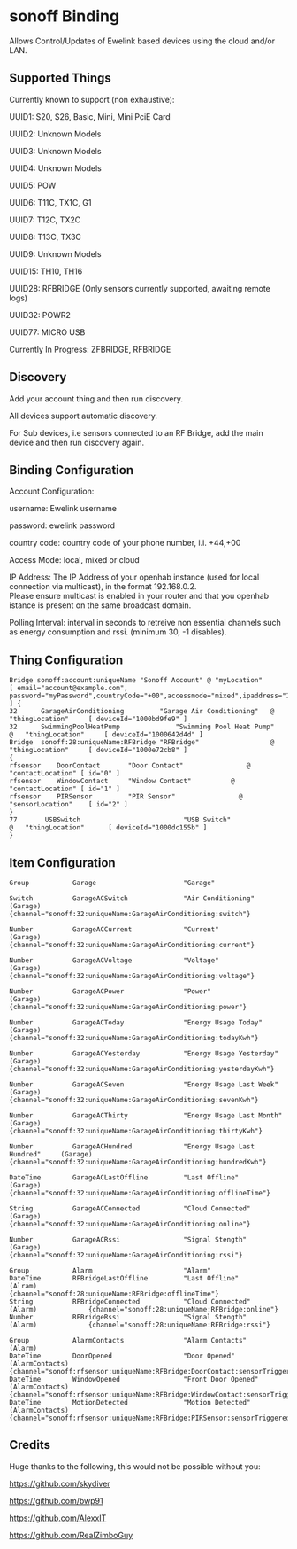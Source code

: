 # sonoff Binding

Allows Control/Updates of Ewelink based devices using the cloud and/or LAN.

## Supported Things

Currently known to support (non exhaustive):

UUID1: S20, S26, Basic, Mini, Mini PciE Card

UUID2: Unknown Models

UUID3: Unknown Models

UUID4: Unknown Models

UUID5: POW

UUID6: T11C, TX1C, G1

UUID7: T12C, TX2C

UUID8: T13C, TX3C

UUID9: Unknown Models

UUID15: TH10, TH16

UUID28: RFBRIDGE (Only sensors currently supported, awaiting remote logs)

UUID32: POWR2

UUID77: MICRO USB

Currently In Progress:
ZFBRIDGE, RFBRIDGE

## Discovery

Add your account thing and then run discovery.

All devices support automatic discovery.

For Sub devices, i.e sensors connected to an RF Bridge, add the main device and then run discovery again.

## Binding Configuration

Account Configuration:

username: Ewelink username

password: ewelink password

country code: country code of your phone number, i.i. +44,+00

Access Mode: local, mixed or cloud

IP Address: The IP Address of your openhab instance (used for local connection via multicast), in the format 192.168.0.2.  
Please ensure multicast is enabled in your router and that you openhab istance is present on the same broadcast domain.

Polling Interval: interval in seconds to retreive non essential channels such as energy consumption and rssi. (minimum 30, -1 disables).

## Thing Configuration
```
Bridge sonoff:account:uniqueName "Sonoff Account" @ "myLocation" 
[ email="account@example.com", password="myPassword",countryCode="+00",accessmode="mixed",ipaddress="192.168.0.2",pollingInterval=60 ] {
32      GarageAirConditioning         "Garage Air Conditioning"   @   "thingLocation"     [ deviceId="1000bd9fe9" ]
32      SwimmingPoolHeatPump		      "Swimming Pool Heat Pump"   @   "thingLocation"     [ deviceId="1000642d4d" ]
Bridge  sonoff:28:uniqueName:RFBridge "RFBridge"                  @   "thingLocation"     [ deviceId="1000e72cb8" ] 
{
rfsensor	DoorContact       "Door Contact"		        @ "contactLocation"	[ id="0" ]
rfsensor	WindowContact     "Window Contact"	        @ "contactLocation"	[ id="1" ]
rfsensor	PIRSensor         "PIR Sensor"		          @ "sensorLocation"	[ id="2" ]
}	
77       USBSwitch			                "USB Switch"			        @   "thingLocation"	     [ deviceId="1000dc155b" ]	
}
```

## Item Configuration
```
Group			Garage						"Garage"

Switch			GarageACSwitch				"Air Conditioning"				(Garage) 			{channel="sonoff:32:uniqueName:GarageAirConditioning:switch"}

Number			GarageACCurrent				"Current"						(Garage) 			{channel="sonoff:32:uniqueName:GarageAirConditioning:current"}

Number			GarageACVoltage				"Voltage"						(Garage) 			{channel="sonoff:32:uniqueName:GarageAirConditioning:voltage"}

Number			GarageACPower				"Power"							(Garage) 			{channel="sonoff:32:uniqueName:GarageAirConditioning:power"}

Number			GarageACToday				"Energy Usage Today"			(Garage) 			{channel="sonoff:32:uniqueName:GarageAirConditioning:todayKwh"}

Number			GarageACYesterday			"Energy Usage Yesterday"		(Garage) 			{channel="sonoff:32:uniqueName:GarageAirConditioning:yesterdayKwh"}

Number			GarageACSeven				"Energy Usage Last Week"		(Garage) 			{channel="sonoff:32:uniqueName:GarageAirConditioning:sevenKwh"}

Number			GarageACThirty				"Energy Usage Last Month"		(Garage) 			{channel="sonoff:32:uniqueName:GarageAirConditioning:thirtyKwh"}

Number			GarageACHundred				"Energy Usage Last Hundred"		(Garage) 			{channel="sonoff:32:uniqueName:GarageAirConditioning:hundredKwh"}

DateTime		GarageACLastOffline			"Last Offline"					(Garage)			{channel="sonoff:32:uniqueName:GarageAirConditioning:offlineTime"}

String			GarageACConnected			"Cloud Connected"				(Garage)			{channel="sonoff:32:uniqueName:GarageAirConditioning:online"}

Number			GarageACRssi				"Signal Stength"				(Garage)			{channel="sonoff:32:uniqueName:GarageAirConditioning:rssi"}

Group			Alarm						"Alarm"
DateTime		RFBridgeLastOffline			"Last Offline"					(Alram)				{channel="sonoff:28:uniqueName:RFBridge:offlineTime"}
String			RFBridgeConnected			"Cloud Connected"				(Alarm)				{channel="sonoff:28:uniqueName:RFBridge:online"}
Number			RFBridgeRssi				"Signal Stength"				(Alarm)				{channel="sonoff:28:uniqueName:RFBridge:rssi"}

Group			AlarmContacts				"Alarm Contacts"				(Alarm)
DateTime		DoorOpened					"Door Opened"					(AlarmContacts) 	{channel="sonoff:rfsensor:uniqueName:RFBridge:DoorContact:sensorTriggered"}
DateTime		WindowOpened				"Front Door Opened"				(AlarmContacts) 	{channel="sonoff:rfsensor:uniqueName:RFBridge:WindowContact:sensorTriggered"}
DateTime		MotionDetected				"Motion Detected"				(AlarmContacts) 	{channel="sonoff:rfsensor:uniqueName:RFBridge:PIRSensor:sensorTriggered"}
```

## Credits

Huge thanks to the following, this would not be possible without you:

https://github.com/skydiver

https://github.com/bwp91

https://github.com/AlexxIT

https://github.com/RealZimboGuy
